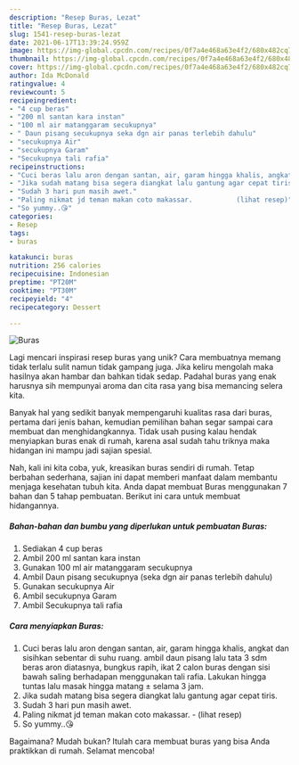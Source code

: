 ```yaml
---
description: "Resep Buras, Lezat"
title: "Resep Buras, Lezat"
slug: 1541-resep-buras-lezat
date: 2021-06-17T13:39:24.959Z
image: https://img-global.cpcdn.com/recipes/0f7a4e468a63e4f2/680x482cq70/buras-foto-resep-utama.jpg
thumbnail: https://img-global.cpcdn.com/recipes/0f7a4e468a63e4f2/680x482cq70/buras-foto-resep-utama.jpg
cover: https://img-global.cpcdn.com/recipes/0f7a4e468a63e4f2/680x482cq70/buras-foto-resep-utama.jpg
author: Ida McDonald
ratingvalue: 4
reviewcount: 5
recipeingredient:
- "4 cup beras"
- "200 ml santan kara instan"
- "100 ml air matanggaram secukupnya"
- " Daun pisang secukupnya seka dgn air panas terlebih dahulu"
- "secukupnya Air"
- "secukupnya Garam"
- "Secukupnya tali rafia"
recipeinstructions:
- "Cuci beras lalu aron dengan santan, air, garam hingga khalis, angkat dan sisihkan sebentar di suhu ruang. ambil daun pisang lalu tata 3 sdm beras aron diatasnya, bungkus rapih, ikat 2 calon buras dengan sisi bawah saling berhadapan menggunakan tali rafia. Lakukan hingga tuntas lalu masak hingga matang ± selama 3 jam."
- "Jika sudah matang bisa segera diangkat lalu gantung agar cepat tiris."
- "Sudah 3 hari pun masih awet."
- "Paling nikmat jd teman makan coto makassar.           (lihat resep)"
- "So yummy..😘"
categories:
- Resep
tags:
- buras

katakunci: buras 
nutrition: 256 calories
recipecuisine: Indonesian
preptime: "PT20M"
cooktime: "PT30M"
recipeyield: "4"
recipecategory: Dessert

---
```



![Buras](https://img-global.cpcdn.com/recipes/0f7a4e468a63e4f2/680x482cq70/buras-foto-resep-utama.jpg)

Lagi mencari inspirasi resep buras yang unik? Cara membuatnya memang tidak terlalu sulit namun tidak gampang juga. Jika keliru mengolah maka hasilnya akan hambar dan bahkan tidak sedap. Padahal buras yang enak harusnya sih mempunyai aroma dan cita rasa yang bisa memancing selera kita.



Banyak hal yang sedikit banyak mempengaruhi kualitas rasa dari buras, pertama dari jenis bahan, kemudian pemilihan bahan segar sampai cara membuat dan menghidangkannya. Tidak usah pusing kalau hendak menyiapkan buras enak di rumah, karena asal sudah tahu triknya maka hidangan ini mampu jadi sajian spesial.


Nah, kali ini kita coba, yuk, kreasikan buras sendiri di rumah. Tetap berbahan sederhana, sajian ini dapat memberi manfaat dalam membantu menjaga kesehatan tubuh kita. Anda dapat membuat Buras menggunakan 7 bahan dan 5 tahap pembuatan. Berikut ini cara untuk membuat hidangannya.

<!--inarticleads1-->

##### Bahan-bahan dan bumbu yang diperlukan untuk pembuatan Buras:

1. Sediakan 4 cup beras
1. Ambil 200 ml santan kara instan
1. Gunakan 100 ml air matanggaram secukupnya
1. Ambil  Daun pisang secukupnya (seka dgn air panas terlebih dahulu)
1. Gunakan secukupnya Air
1. Ambil secukupnya Garam
1. Ambil Secukupnya tali rafia




<!--inarticleads2-->

##### Cara menyiapkan Buras:

1. Cuci beras lalu aron dengan santan, air, garam hingga khalis, angkat dan sisihkan sebentar di suhu ruang. ambil daun pisang lalu tata 3 sdm beras aron diatasnya, bungkus rapih, ikat 2 calon buras dengan sisi bawah saling berhadapan menggunakan tali rafia. Lakukan hingga tuntas lalu masak hingga matang ± selama 3 jam.
1. Jika sudah matang bisa segera diangkat lalu gantung agar cepat tiris.
1. Sudah 3 hari pun masih awet.
1. Paling nikmat jd teman makan coto makassar. -           (lihat resep)
1. So yummy..😘




Bagaimana? Mudah bukan? Itulah cara membuat buras yang bisa Anda praktikkan di rumah. Selamat mencoba!
